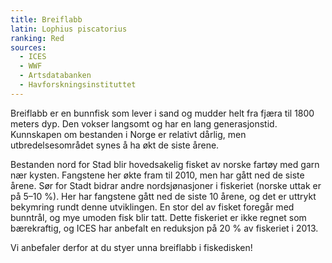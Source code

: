 ```yaml
---
title: Breiflabb
latin: Lophius piscatorius
ranking: Red
sources: 
  - ICES
  - WWF
  - Artsdatabanken
  - Havforskningsinstituttet
---
```

Breiflabb er en bunnfisk som lever i sand og mudder helt fra fjæra til 1800 meters dyp. Den vokser langsomt og har en lang generasjonstid. Kunnskapen om bestanden i Norge er relativt dårlig, men utbredelsesområdet synes å ha økt de siste årene. 

Bestanden nord for Stad blir hovedsakelig fisket av norske fartøy med garn nær kysten. Fangstene her økte fram til 2010, men har gått ned de siste årene. Sør for Stadt bidrar andre nordsjønasjoner i fiskeriet (norske uttak er på 5–10 %). Her har fangstene gått ned de siste 10 årene, og det er uttrykt bekymring rundt denne utviklingen. En stor del av fisket foregår med bunntrål, og mye umoden fisk blir tatt. Dette fiskeriet er ikke regnet som bærekraftig, og ICES har anbefalt en reduksjon på 20 % av fiskeriet i 2013. 

Vi anbefaler derfor at du styer unna breiflabb i fiskedisken!
